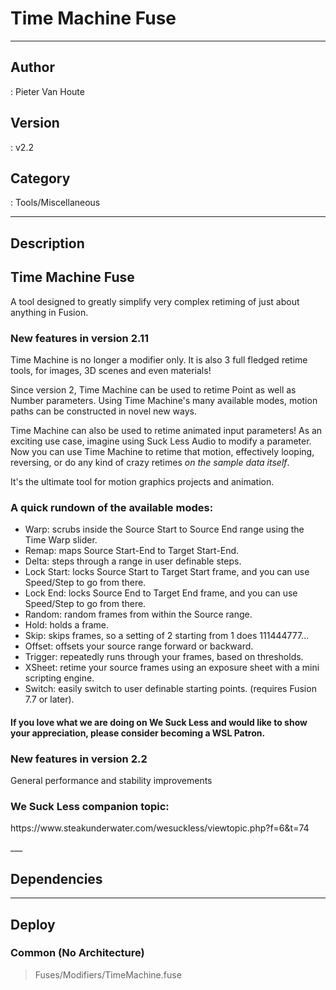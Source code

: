 # Time Machine Fuse
___

## Author
 : Pieter Van Houte

## Version
 : v2.2

## Category
 : Tools/Miscellaneous
___

## Description
<h2>Time Machine Fuse</h2>
	
<p>A tool designed to greatly simplify very complex retiming of just about anything in Fusion.</p>

<h3>New features in version 2.11</h3>
<p>Time Machine is no longer a modifier only. It is also 3 full fledged retime tools, for images, 3D scenes and even materials!</p>
<p>Since version 2, Time Machine can be used to retime Point as well as Number parameters. Using Time Machine's many available modes, motion paths can be constructed in novel new ways.</p>

<p>Time Machine can also be used to retime animated input parameters! As an exciting use case, imagine using Suck Less Audio to modify a parameter.<br>
Now you can use Time Machine to retime that motion, effectively looping, reversing, or do any kind of crazy retimes <i>on the sample data itself</i>.</p>

<p>It's the ultimate tool for motion graphics projects and animation.</p>
	
<h3>A quick rundown of the available modes:</h3>

<ul>
<li>Warp: scrubs inside the Source Start to Source End range using the Time Warp slider.</li>
<li>Remap: maps Source Start-End to Target Start-End.</li>
<li>Delta: steps through a range in user definable steps.</li>
<li>Lock Start: locks Source Start to Target Start frame, and you can use Speed/Step to go from there.</li>
<li>Lock End: locks Source End to Target End frame, and you can use Speed/Step to go from there.</li>
<li>Random: random frames from within the Source range.</li>
<li>Hold: holds a frame.</li>
<li>Skip: skips frames, so a setting of 2 starting from 1 does 111444777...</li>
<li>Offset: offsets your source range forward or backward.</li>
<li>Trigger: repeatedly runs through your frames, based on thresholds.</li>
<li>XSheet: retime your source frames using an exposure sheet with a mini scripting engine.</li>
<li>Switch: easily switch to user definable starting points. (requires Fusion 7.7 or later).</li>
</ul>	

<h4>If you love what we are doing on We Suck Less and would like to show your appreciation, please consider becoming a WSL Patron.</h4>

<h3>New features in version 2.2</h3>
<p>General performance and stability improvements</p>
	
<h3>We Suck Less companion topic:</h3>
<p>https://www.steakunderwater.com/wesuckless/viewtopic.php?f=6&t=74</p>
	___

## Dependencies


___

## Deploy

### Common (No Architecture)

> Fuses/Modifiers/TimeMachine.fuse  
